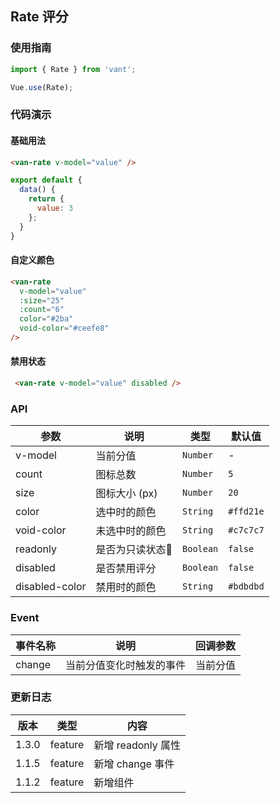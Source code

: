 ## Rate 评分

### 使用指南
``` javascript
import { Rate } from 'vant';

Vue.use(Rate);
```

### 代码演示

#### 基础用法

```html
<van-rate v-model="value" />
```

```javascript
export default {
  data() {
    return {
      value: 3
    };
  }
}
```

#### 自定义颜色

```html
<van-rate
  v-model="value"
  :size="25"
  :count="6"
  color="#2ba"
  void-color="#ceefe8"
/>
```

#### 禁用状态

```html
 <van-rate v-model="value" disabled />
```

### API

| 参数 | 说明 | 类型 | 默认值 |
|-----------|-----------|-----------|-------------|
| v-model | 当前分值 | `Number` | - |
| count | 图标总数 | `Number` | `5` |
| size | 图标大小 (px) | `Number` | `20` |
| color | 选中时的颜色 | `String` | `#ffd21e`  |
| void-color | 未选中时的颜色 | `String` | `#c7c7c7` |
| readonly | 是否为只读状态 | `Boolean` | `false` |
| disabled | 是否禁用评分 | `Boolean` | `false` |
| disabled-color | 禁用时的颜色 | `String` | `#bdbdbd` | 

### Event

| 事件名称 | 说明 | 回调参数 |
|-----------|-----------|-----------|
| change | 当前分值变化时触发的事件 | 当前分值 |

### 更新日志

| 版本 | 类型 | 内容 |
|-----------|-----------|-----------|
| 1.3.0 | feature | 新增 readonly 属性
| 1.1.5 | feature | 新增 change 事件
| 1.1.2 | feature | 新增组件

